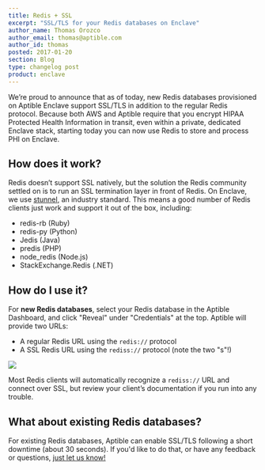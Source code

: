 ```yaml
---
title: Redis + SSL
excerpt: "SSL/TLS for your Redis databases on Enclave"
author_name: Thomas Orozco
author_email: thomas@aptible.com
author_id: thomas
posted: 2017-01-20
section: Blog
type: changelog post
product: enclave
---
```

We’re proud to announce that as of today, new Redis databases provisioned on Aptible Enclave support SSL/TLS in addition to the regular Redis protocol. Because both AWS and Aptible require that you encrypt HIPAA Protected Health Information in transit, even within a private, dedicated Enclave stack, starting today you can now use Redis to store and process PHI on Enclave.

## How does it work?

Redis doesn’t support SSL natively, but the solution the Redis community settled on is to run an SSL termination layer in front of Redis. On Enclave, we use [stunnel][0], an industry standard. This means a good number of Redis clients just work and support it out of the box, including:

  * redis-rb (Ruby)
  * redis-py (Python)
  * Jedis (Java)
  * predis (PHP)
  * node_redis (Node.js)
  * StackExchange.Redis (.NET)

## How do I use it?

For **new Redis databases**, select your Redis database in the Aptible Dashboard, and click "Reveal" under "Credentials" at the top. Aptible will provide two URLs:

  * A regular Redis URL using the `redis://` protocol
  * A SSL Redis URL using the `rediss://` protocol (note the two "s"!)

<p class="text-center">
  <img class="img-responsive" src="/images/blog/redis-ssl/redis-ssl.png">
</p>

Most Redis clients will automatically recognize a `rediss://` URL and connect over SSL, but review your client’s documentation if you run into any trouble.

## What about existing Redis databases?

For existing Redis databases, Aptible can enable SSL/TLS following a short downtime (about 30 seconds). If you'd like to do that, or have any feedback or questions, [just let us know!][1]

  [0]: https://www.stunnel.org/index.html
  [1]: http://contact.aptible.com     

